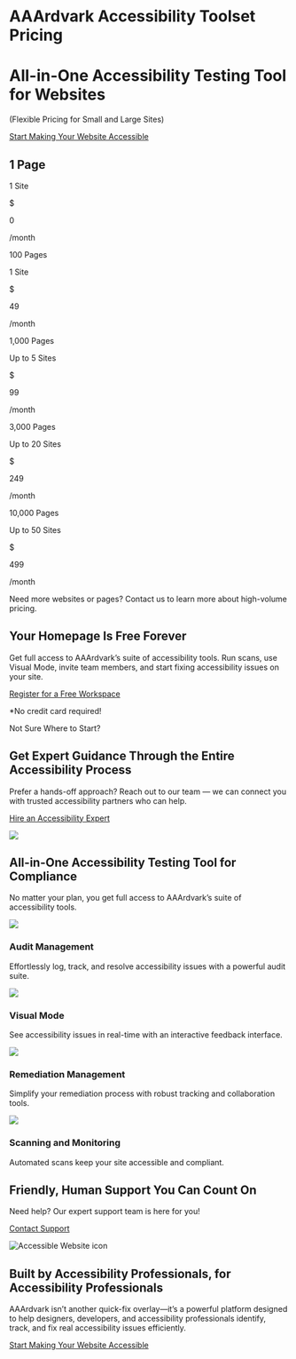 # AAArdvark Accessibility Toolset Pricing

# All-in-One Accessibility Testing Tool for Websites

 

(Flexible Pricing for Small and Large Sites)
 

[Start Making Your Website Accessible](https://app.aaardvarkaccessibility.com/register)

## 1 Page

 

1 Site

 

$

 

0

 

/month

 

100 Pages

 

1 Site

 

$

 

49

 

/month

 

1,000 Pages

 

Up to 5 Sites

 

$

 

99

 

/month

 

3,000 Pages

 

Up to 20 Sites

 

$

 

249

 

/month

 

10,000 Pages

 

Up to 50 Sites

 

$

 

499

 

/month

 

Need more websites or pages? Contact us to learn more about high-volume pricing.

 

## Your Homepage Is Free Forever

 

Get full access to AAArdvark’s suite of accessibility tools. Run scans, use Visual Mode, invite team members, and start fixing accessibility issues on your site.

 

[Register for a Free Workspace](https://app.aaardvarkaccessibility.com/register)

*No credit card required!

 

Not Sure Where to Start? 

## Get Expert Guidance Through the Entire Accessibility Process

 

Prefer a hands-off approach? Reach out to our team — we can connect you with trusted accessibility partners who can help.

 

[Hire an Accessibility Expert](https://aaardvarkaccessibility.com/accessibility-services/)

![](https://aaardvarkaccessibility.com/wp-content/uploads/2023/05/3.-Website-meets-compliance-1024x683.png) 

## All-in-One Accessibility Testing Tool for Compliance

 

No matter your plan, you get full access to AAArdvark’s suite of accessibility tools.

 

![](https://aaardvarkaccessibility.com/wp-content/uploads/2024/11/9.-Consolidated-Reports_rev-768x512.png) 

### Audit Management

 

Effortlessly log, track, and resolve accessibility issues with a powerful audit suite.

 

![](https://aaardvarkaccessibility.com/wp-content/uploads/2024/11/6.-Visual-mode_rev-768x512.png) 

### Visual Mode

 

See accessibility issues in real-time with an interactive feedback interface.

 

![](https://aaardvarkaccessibility.com/wp-content/uploads/2024/11/8.-Remediation_rev-768x512.png) 

### Remediation Management

 

Simplify your remediation process with robust tracking and collaboration tools.

 

![](https://aaardvarkaccessibility.com/wp-content/uploads/2024/11/5.-Automated-scans_rev-e1735838673325-768x575.png) 

### Scanning and Monitoring

 

Automated scans keep your site accessible and compliant.

 

## Friendly, Human Support You Can Count On

 

Need help? Our expert support team is here for you!

 

[Contact Support](https://aaardvarkaccessibility.com/contact-us/)

 

![Accessible Website icon](https://aaardvarkaccessibility.com/wp-content/uploads/2023/08/Accessible-Website.png) 

## Built by Accessibility Professionals, for Accessibility Professionals

 

AAArdvark isn’t another quick-fix overlay—it’s a powerful platform designed to help designers, developers, and accessibility professionals identify, track, and fix real accessibility issues efficiently.

 

[Start Making Your Website Accessible](https://app.aaardvarkaccessibility.com/register)

